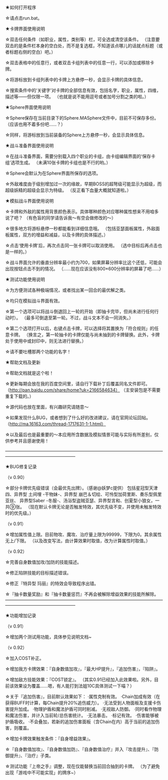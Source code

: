 ★如何打开程序

☆请点击run.bat。

★卡牌界面使用说明

☆双击任何条件（如职业，属性，类别等）栏，可全选或清空该条件。
（注意要双击的是条件栏本身的空白处，而不是复选框，不知道该点哪儿的话就点标题（或者标题右侧的空白）吧。）

☆双击表格中的任意行，或者双击卡组列表中的任意一行，可以添加或移除卡牌。

☆将游标放到卡组列表中的卡牌上方悬停一秒，会显示卡牌的具体信息。

☆搜索条件中的‘关键字’对卡牌的全部信息有效，包括名字，职业，属性，四维，描述等——但仅限一项。
（也就是说不能用逗号或者加号分割之类的啦。）

★Sphere界面使用说明

☆Sphere保存在当前目录下的Sphere.MASphere文件中，目前不可保存多份。
（应该也用不着多份吧……？）

☆同样，将游标放到当前装备的Sphere上方悬停一秒，会显示具体信息。

★战斗准备界面使用说明

☆在战斗准备界面，需要分别载入四个职业的卡组，由卡组编辑界面的‘保存卡组’选项生成。
（未满10张卡牌的卡组也是不行的哟。）

☆Sphere会默认为在Sphere界面所保存的选项。

☆外敌难度由于级别增加过一次的缘故，早期BOSS的超弩级可能显示为超级，而超级妖精的超级会显示为特级。
（反正看下血量大概就知道啦。）

★模拟战斗界面使用说明

☆卡牌和外敌的属性用背景颜色表示。具体哪种颜色对应哪种属性想来不用咱多说了吧？
（有色盲的同学请告诉我～有空会做修改的～）

☆很多地方将游标悬停一秒都能看到详细信息哦。
（包括亚瑟面板属性，外敌面板属性，双方的增益和减益，以及卡牌的具体描述。）

☆点击‘使用卡牌’后，再次点击同一张卡牌可以取消使用。
（选中目标后再点击也是一样的。）

☆战斗界面允许的垂直分辨率最小约为700，如果屏幕分辨率比这个还低，可能会出现按钮点击不到的情况。
（……现在应该没有800×600分辨率的屏幕了吧……）

★测试功能使用说明

☆为方便测试各种极端情况，或者找出某一回合的最优解之类。

☆均只在模拟战斗界面有效。

☆第一个选项可以将战斗倒退回上一轮的开始（即抽卡完毕，但尚未进行任何行动时）。
（最多可倒退至第一轮。不过，战斗文本不会一同消失。）

☆第二个选项打开以后，右键点击卡牌，可以选择将其置换为「符合规则」的任意卡牌。
（换言之，第一轮抽卡的卡牌仅能与尚未抽到的卡牌替换。此外，卡牌处于使用中或封印中，则无法进行替换。）

☆请不要吐槽那两个功能的名字！

★帮助文档及更新

☆帮助文档就是这个啦！

☆更新每期会放在我的百度空间里，请自行下载补丁后覆盖同名文件即可。
（http://pan.baidu.com/share/home?uk=2166584634）
（主安装包是不需要重复下载的。）

☆源代码也放在里面，有兴趣研究请随意～

☆如果发现什么BUG，或者想到了什么好的改进建议，请在官网论坛回帖。
（http://ma.16163.com/thread-1717631-1-1.html）

☆以及最后也是最重要的～本应用所含数据及模拟情景可能与实际有所差别，仅供参考并且感谢使用！


————————————————————————————————————————————————————

★BUG修复记录

（v 0.90）

☆部分卡牌优先级错误（会最优先出牌）。（感谢@妖梦c提供）
包括星冠型天津四、异界型 土间埋 -干物妹-、异界型 崩巴＆切绘、可怜型加荷里斯、奏乐型佩里亚丝、
异界型Saber -冬服-、汤浴型盗贼亚瑟、异界型言和、创夏型小狼女，一共⑨张。
（现在默认卡牌无论是否触发特效，其优先级不变，并使用未触发特效时的优先级。）

（v 0.91）

☆增加属性值上限。目前物攻、魔攻、治疗量上限为99999，下限为0。其余属性无上/下限。
（以及改变写法，由计算效果时取值，改为计算属性时取值。）

（v 0.92）

☆完善自身数值加攻/加防的技能描述。

☆修正陷阱技能的目标描述错误。

☆修正『特异型 玛丽』的特效会导致程序出错。

☆『抽卡数量奖励』和『抽卡数量惩罚』不再会被解除增益效果的技能所解除。
————————————————————————————————————————————————————

★功能增加记录

（v 0.91）

☆增加两个测试用功能，具体参见说明文档~

（v 0.92）

☆加入COST补正。

☆增加我方卡牌效果：『自身数值加攻』，『最大HP提升』，『追加伤害』，『陷阱』。

☆增加敌方技能效果：『COST锁定』。
（其实0.91已经加入此效果啦。另外，目前该效果设为覆盖……嗯，有人能打到法姐10C具体测试一下喵？）

☆关于『追加伤害』，目前默认效果如下：
·属性克制有效。
·Chain加成有效（在获得BUFF时计算，每Chain提升20%追伤威力）。
·无法受到人物面板及支援卡伤害提升加成。
·物理护盾和魔法护盾可同时削减。
·无视敌人防御。
·同时看作物理和魔法伤害，并计入当前轮/总伤害统计。
·无法暴击。
·标记有效。
·伤害能够被护盾吸收。
·不会叠加，若新的追加伤害面板（含Chain在内）高于当前的追加伤害，则覆盖。

☆增加卡牌效果触发条件：『自身增益效果』。

☆『自身数值加攻』、『自身数值加防』、『自身数值治疗』并入『攻击提升』、『防御提升』、『治疗』子类。

☆测试功能『上帝之手』调整，现在仅能替换当前回合抽到的卡牌。
（为了避免出现「游戏中不可能实现」的牌序~）
